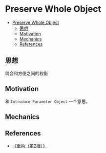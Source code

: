 # Preserve Whole Object

<!-- TOC -->

- [Preserve Whole Object](#preserve-whole-object)
    - [思想](#思想)
    - [Motivation](#motivation)
    - [Mechanics](#mechanics)
    - [References](#references)

<!-- /TOC -->


## 思想
耦合和方便之间的权衡


## Motivation
和 `Introduce Parameter Object` 一个意思。


## Mechanics


## References
* [《重构（第2版）》](https://book.douban.com/subject/33400354/)
